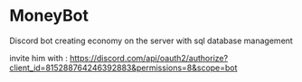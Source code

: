 # MoneyBot
Discord bot creating economy on the server with sql database management


invite him with :
https://discord.com/api/oauth2/authorize?client_id=815288764246392883&permissions=8&scope=bot
